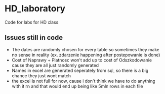 # HD_laboratory
Code for labs for HD class

## Issues still in code
* The dates are randomly chosen for every table so sometimes they make no sense in reality (ex. zdarzenie happening after postepowanie is done)
* Cost of Naprawy + Platnosc won't add up to cost of Odszkodowanie cause they are all just randomly generated
* Names in excel are generated seperately from sql, so there is a big chance they just wont match
* the excel is not full for now, cause i don't think we have to do anything with it rn and that would end up being like 5mln rows in each file
